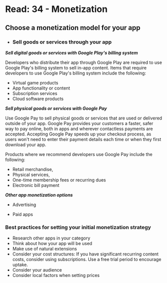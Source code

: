 # Read: 34 - Monetization

## Choose a monetization model for your app

- ### Sell goods or services through your app

**_Sell digital goods or services with Google Play's billing system_**

Developers who distribute their app through Google Play are required to use Google Play's billing system to sell in-app content. Items that require developers to use Google Play's billing system include the following:

- Virtual game products
- App functionality or content
- Subscription services
- Cloud software products

**_Sell physical goods or services with Google Pay_**

Use Google Pay to sell physical goods or services that are used or delivered outside of your app. Google Pay provides your customers a faster, safer way to pay online, both in apps and wherever contactless payments are accepted. Accepting Google Pay speeds up your checkout process, as users won't need to enter their payment details each time or when they first download your app.

Products where we recommend developers use Google Pay include the following:

- Retail merchandise,
- Physical services,
- One-time membership fees or recurring dues
- Electronic bill payment

**_Other app monetization options_**

- Advertising

- Paid apps

### Best practices for setting your initial monetization strategy

- Research other apps in your category
- Think about how your app will be used
- Make use of natural extensions
- Consider your cost structures: If you have significant recurring content costs, consider using subscriptions. Use a free trial period to encourage uptake.
- Consider your audience
- Consider local factors when setting prices